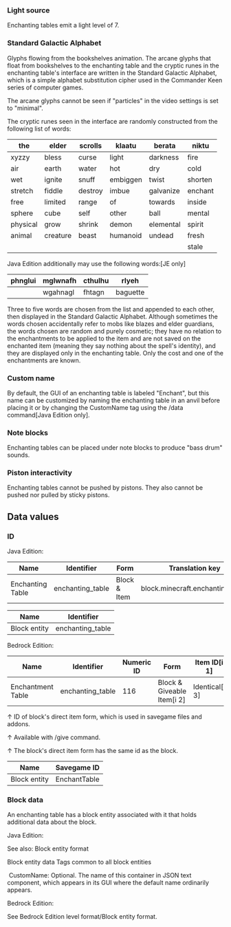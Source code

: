 ### Light source
Enchanting tables emit a light level of 7.

### Standard Galactic Alphabet
Glyphs flowing from the bookshelves animation.
The arcane glyphs that float from bookshelves to the enchanting table and the cryptic runes in the enchanting table's interface are written in the Standard Galactic Alphabet, which is a simple alphabet substitution cipher used in the Commander Keen series of computer games.



The arcane glyphs cannot be seen if "particles" in the video settings is set to "minimal".

The cryptic runes seen in the interface are randomly constructed from the following list of words:

| the      | elder    | scrolls | klaatu   | berata    | niktu   |
|----------|----------|---------|----------|-----------|---------|
| xyzzy    | bless    | curse   | light    | darkness  | fire    |
| air      | earth    | water   | hot      | dry       | cold    |
| wet      | ignite   | snuff   | embiggen | twist     | shorten |
| stretch  | fiddle   | destroy | imbue    | galvanize | enchant |
| free     | limited  | range   | of       | towards   | inside  |
| sphere   | cube     | self    | other    | ball      | mental  |
| physical | grow     | shrink  | demon    | elemental | spirit  |
| animal   | creature | beast   | humanoid | undead    | fresh   |
|          |          |         |          |           | stale   |

Java Edition additionally may use the following words:‌[JE  only]

| phnglui | mglwnafh | cthulhu | rlyeh    |
|---------|----------|---------|----------|
|         | wgahnagl | fhtagn  | baguette |

Three to five words are chosen from the list and appended to each other, then displayed in the Standard Galactic Alphabet. Although sometimes the words chosen accidentally refer to mobs like blazes and elder guardians, the words chosen are random and purely cosmetic; they have no relation to the enchantments to be applied to the item and are not saved on the enchanted item (meaning they say nothing about the spell's identity), and they are displayed only in the enchanting table. Only the cost and one of the enchantments are known.

### Custom name
By default, the GUI of an enchanting table is labeled "Enchant", but this name can be customized by naming the enchanting table in an anvil before placing it or by changing the CustomName tag using the /data command‌[Java Edition  only].

### Note blocks
Enchanting tables can be placed under note blocks to produce "bass drum" sounds.

### Piston interactivity
Enchanting tables cannot be pushed by pistons. They also cannot be pushed nor pulled by sticky pistons.

## Data values
### ID
Java Edition:

| Name             | Identifier       | Form         | Translation key                  |
|------------------|------------------|--------------|----------------------------------|
| Enchanting Table | enchanting_table | Block & Item | block.minecraft.enchanting_table |

| Name         | Identifier       |
|--------------|------------------|
| Block entity | enchanting_table |

Bedrock Edition:

| Name              | Identifier       | Numeric ID | Form                       | Item ID[i 1]   | Translation key            |
|-------------------|------------------|------------|----------------------------|----------------|----------------------------|
| Enchantment Table | enchanting_table | 116        | Block & Giveable Item[i 2] | Identical[i 3] | tile.enchanting_table.name |


↑ ID of block's direct item form, which is used in savegame files and addons.

↑ Available with /give command.

↑ The block's direct item form has the same id as the block.


| Name         | Savegame ID  |
|--------------|--------------|
| Block entity | EnchantTable |

### Block data
An enchanting table has a block entity associated with it that holds additional data about the block.

Java Edition:

See also: Block entity format


 Block entity data
Tags common to all block entities

 CustomName: Optional. The name of this container in JSON text component, which appears in its GUI where the default name ordinarily appears.

Bedrock Edition:

See Bedrock Edition level format/Block entity format.

